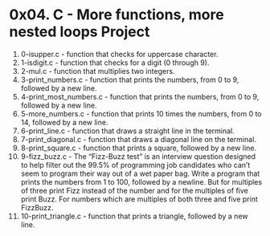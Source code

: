 # 0x04. C - More functions, more nested loops Project
1. 0-isupper.c - function that checks for uppercase character.
2. 1-isdigit.c - function that checks for a digit (0 through 9).
3. 2-mul.c - function that multiplies two integers.
4. 3-print_numbers.c - function that prints the numbers, from 0 to 9, followed by a new line.
5. 4-print_most_numbers.c - function that prints the numbers, from 0 to 9, followed by a new   line.
6. 5-more_numbers.c - function that prints 10 times the numbers, from 0 to 14, followed by a new line.
7. 6-print_line.c - function that draws a straight line in the terminal.
8. 7-print_diagonal.c -  function that draws a diagonal line on the terminal.
9. 8-print_square.c -  function that prints a square, followed by a new line.
10. 9-fizz_buzz.c - The “Fizz-Buzz test” is an interview question designed to help filter out the 99.5% of programming job candidates who can’t seem to program their way out of a wet paper bag. Write a program that prints the numbers from 1 to 100, followed by a  newline. But for multiples of three print Fizz instead of the number and for the multiples of five print Buzz. For numbers which are multiples of both three and five print FizzBuzz.
11. 10-print_triangle.c - function that prints a triangle, followed by a new line.

